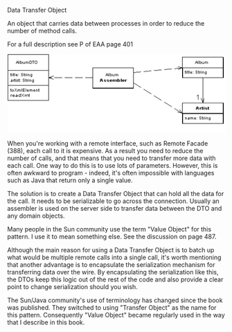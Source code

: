 ﻿Data Transfer Object

An object that carries data between processes in order to reduce the number of method calls.

For a full description see P of EAA page 401

![File](file.png)

When you're working with a remote interface, such as Remote Facade (388), each call to it is expensive. As a result you need to reduce the number of calls, and that means that you need to transfer more data with each call. One way to do this is to use lots of parameters. However, this is often awkward to program - indeed, it's often impossible with languages such as Java that return only a single value.

The solution is to create a Data Transfer Object that can hold all the data for the call. It needs to be serializable to go across the connection. Usually an assembler is used on the server side to transfer data between the DTO and any domain objects.

Many people in the Sun community use the term "Value Object" for this pattern. I use it to mean something else. See the discussion on page 487.

Although the main reason for using a Data Transfer Object is to batch up what would be multiple remote calls into a single call, it's worth mentioning that another advantage is to encapsulate the serialization mechanism for transferring data over the wire. By encapsulating the serialization like this, the DTOs keep this logic out of the rest of the code and also provide a clear point to change serialization should you wish.

The Sun/Java community's use of terminology has changed since the book was published. They switched to using "Transfer Object" as the name for this pattern. Consequently "Value Object" became regularly used in the way that I describe in this book.